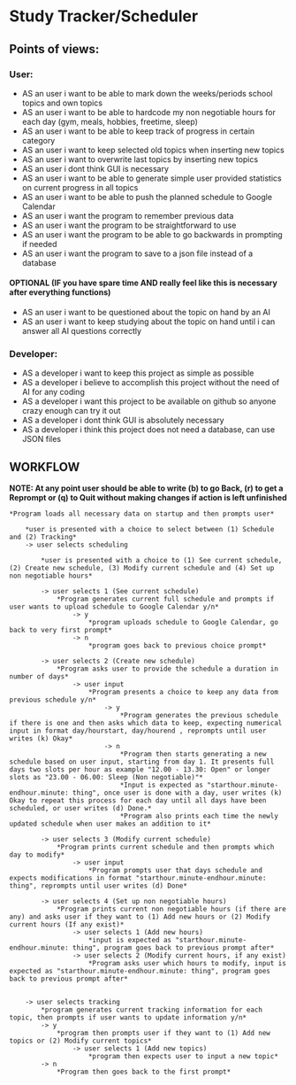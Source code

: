 # Study Tracker/Scheduler

## Points of views:
### User:
- AS an user i want to be able to mark down the weeks/periods school topics and own topics
- AS an user i want to be able to hardcode my non negotiable hours for each day (gym, meals, hobbies, freetime, sleep)
- AS an user i want to be able to keep track of progress in certain category
- AS an user i want to keep selected old topics when inserting new topics
- AS an user i want to overwrite last topics by inserting new topics
- AS an user i dont think GUI is necessary
- AS an user i want to be able to generate simple user provided statistics on current progress in all topics
- AS an user i want to be able to push the planned schedule to Google Calendar
- AS an user i want the program	to remember previous data
- AS an user i want the program to be straightforward to use
- AS an user i want the program to be able to go backwards in prompting if needed
- AS an user i want the program to save to a json file instead of a database


#### OPTIONAL (IF you have spare time AND really feel like this is necessary after everything functions)
- AS an user i want to be questioned about the topic on hand by an AI
- AS an user i want to keep studying about the topic on hand until i can answer all AI questions correctly

### Developer:
- AS a developer i want to keep this project as simple as possible
- AS a developer i believe to accomplish this project without the need of AI for any coding
- AS a developer i want this project to be available on github so anyone crazy enough can try it out
- AS a developer i dont think GUI is absolutely necessary
- AS a developer i think this project does not need a database, can use JSON files



## WORKFLOW

**NOTE: At any point user should be able to write (b) to go Back, (r) to get a Reprompt or (q) to Quit without making changes if action is left unfinished**
```
*Program loads all necessary data on startup and then prompts user*

    *user is presented with a choice to select between (1) Schedule and (2) Tracking*
    -> user selects scheduling

        *user is presented with a choice to (1) See current schedule, (2) Create new schedule, (3) Modify current schedule and (4) Set up non negotiable hours*

        -> user selects 1 (See current schedule)
            *Program generates current full schedule and prompts if user wants to upload schedule to Google Calendar y/n*
                -> y
                    *program uploads schedule to Google Calendar, go back to very first prompt*
                -> n
                    *program goes back to previous choice prompt*

        -> user selects 2 (Create new schedule)
            *Program asks user to provide the schedule a duration in number of days*
                -> user input
                    *Program presents a choice to keep any data from previous schedule y/n*
                        -> y
                            *Program generates the previous schedule if there is one and then asks which data to keep, expecting numerical input in format day/hourstart, day/hourend , reprompts until user writes (k) Okay*
                        -> n
                            *Program then starts generating a new schedule based on user input, starting from day 1. It presents full days two slots per hour as example "12.00 - 13.30: Open" or longer slots as "23.00 - 06.00: Sleep (Non negotiable)"*
                            *Input is expected as "starthour.minute-endhour.minute: thing", once user is done with a day, user writes (k) Okay to repeat this process for each day until all days have been scheduled, or user writes (d) Done.*
                            *Program also prints each time the newly updated schedule when user makes an addition to it*

        -> user selects 3 (Modify current schedule)
            *Program prints current schedule and then prompts which day to modify*
                -> user input
                    *Program prompts user that days schedule and expects modifications in format "starthour.minute-endhour.minute: thing", reprompts until user writes (d) Done*
        
        -> user selects 4 (Set up non negotiable hours)
            *Program prints current non negotiable hours (if there are any) and asks user if they want to (1) Add new hours or (2) Modify current hours (If any exist)*
                -> user selects 1 (Add new hours)
                    *input is expected as "starthour.minute-endhour.minute: thing", program goes back to previous prompt after*
                -> user selects 2 (Modify current hours, if any exist)
                    *Program asks user which hours to modify, input is expected as "starthour.minute-endhour.minute: thing", program goes back to previous prompt after*


    -> user selects tracking
        *program generates current tracking information for each topic, then prompts if user wants to update information y/n*
        -> y
            *program then prompts user if they want to (1) Add new topics or (2) Modify current topics*
                -> user selects 1 (Add new topics)
                    *program then expects user to input a new topic*
        -> n
            *Program then goes back to the first prompt*
```